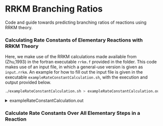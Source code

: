 # RRKM Branching Ratios
Code and guide towards predicting branching ratios of reactions using RRKM theory.

### Calculating Rate Constants of Elementary Reactions with RRKM Theory

Here, we make use of the RRKM calculations made available from (Zhu,1993) in the fortran executable `rrkm.f` provided in the folder. This code makes use of an input file, in which a general-use version is given as `input.rrkm`. An example for how to fill out the input file is given in the executable `exampleRateConstantCalculation.sh`, with the execution and output provided below.

```bash
./exampleRateConstantCalculation.sh > exampleRateConstantCalculation.out
```

<details><summary>exampleRateConstantCalculation.out</summary>
<p>

```text
comment line 1 - Frequencies must be in cm^-1, Temperatures must be in Kelvin   
comment line 2 - Energies are relative to the intermediate and must be in kcal/m

EMIN =  58.10  KCAL/MOLE  DELE =   0.50  KCAL/MOLE  NE =    5

    5  RATE CONSTANTS TO BE CALCULATED     REACTION PATH DEGENERCY = 1.0


                    ***************************
                    *  DATA FOR THE MOLECULE  *
                    ***************************

NUMBER OF OSCILLATORS     NUMBER OF INTERNAL ROTORS

         24                         0

FREQUENCIES     1/CM

      3144.0      3133.0      3125.0      3063.0      3060.0      3045.0      1537.0
      1529.0      1516.0      1442.0      1402.0      1361.0      1347.0      1246.0
      1179.0      1157.0      1088.0      1014.0       970.0       938.0       912.0
       842.0       739.0       719.0

MOMENTS OF INERTIA     AMU*ANGSTROM**2

    174.00    174.00     73.00


ROTATIONAL TEMPERATURE IS    0.0000       J =     0


               ***********************************
               *  DATA FOR THE TRANSITION STATE  *
               ***********************************

*****STRUCTURE OF THE TRANSITION STATE IS SPECIFIED*****

POTENTIAL ENERGY     NUMBER OF OSCILLATORS     NUMBER OF INTERNAL ROTORS

    2.70                      23                         0

FREQUENCIES     1/CM

      3148.0      3139.0      3134.0      3066.0      3043.0      3031.0      1521.0
      1517.0      1513.0      1439.0      1416.0      1372.0      1334.0      1243.0
      1188.0      1166.0      1113.0      1045.0       982.0       943.0       886.0
       860.0       796.0

MOMENTS OF INERTIA     AMU*ANGSTROM**2

    181.00    181.00     69.00


XXXXXXXXXXXXXXXXXXXXXXXXXXXXXXXXXXXXXXXXXXXXXXXXXXXXXXXXXXXXXXXXXXXXXXXXXXXXXXXXXXXXXXXXXXXXXXXXXXXX

RATE CONSTANTS CALCULATED USING THESE OPTIONS:     KROT = 0  NANH = 0  NCRIT = 0  JDEN = -1  JSUM = -1



    E        J        DENSITY        SUM        RATE CONSTANT

 KCAL/MOLE            1/CM-1                      SECOND-1


  58.10       0      0.1074D+08    0.3015D+10     0.8412D+13
  58.60       0      0.1201D+08    0.3385D+10     0.8449D+13
  59.10       0      0.1342D+08    0.3798D+10     0.8486D+13
  59.60       0      0.1498D+08    0.4259D+10     0.8523D+13
  60.10       0      0.1672D+08    0.4773D+10     0.8560D+13


```

</p>
</details>

### Calculate Rate Constants Over All Elementary Steps in a Reaction




